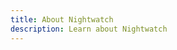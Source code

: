 ```yaml
---
title: About Nightwatch
description: Learn about Nightwatch
---
```


[//]: # (/about/index.html - defines a separate page described in the main project in the .ejs file.)